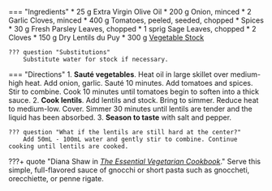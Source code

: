 === "Ingredients"
    * 25 g Extra Virgin Olive Oil
    * 200 g Onion, minced
    * 2 Garlic Cloves, minced
    * 400 g Tomatoes, peeled, seeded, chopped
    * Spices
        * 30 g Fresh Parsley Leaves, chopped
        * 1 sprig Sage Leaves, chopped
        * 2 Cloves
    * 150 g Dry Lentils du Puy
    * 300 g [Vegetable Stock](../soups/stocks/vegetable-stock.md)

    ??? question "Substitutions"
        Substitute water for stock if necessary.

=== "Directions"
    1. **Sauté vegetables**. Heat oil in large skillet over medium-high heat. Add onion, garlic. Sauté 10 minutes. Add tomatoes and spices. Stir to combine. Cook 10 minutes until tomatoes begin to soften into a thick sauce.
    2. **Cook lentils**. Add lentils and stock. Bring to simmer. Reduce heat to medium-low. Cover. Simmer 30 minutes until lentils are tender and the liquid has been absorbed.
    3. **Season to taste** with salt and pepper.

    ??? question "What if the lentils are still hard at the center?"
        Add 50mL - 100mL water and gently stir to combine. Continue cooking until lentils are cooked.

???+ quote "Diana Shaw in [*The Essential Vegetarian Cookbook*](https://smile.amazon.com/dp/051788268X)."
    Serve this simple, full-flavored sauce of gnocchi or short pasta such as gnoccheti, orecchiette, or penne rigate.

[^1]:
    Shaw, Diana. [*The Essential Vegetarian Cookbook.*](https://amazon.com/dp/051788268X) New York, NY: Clarkson Potter Publishers, 1997.
